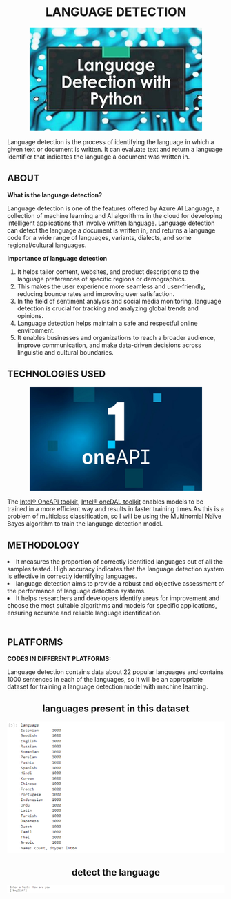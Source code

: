 <div align="center">
   <centre><h1>LANGUAGE DETECTION</centre><br />
      </div>


     
<p align="center">
  <img src="https://github.com/711121104027/language-detection/blob/main/language.jpg" width="400" height="240" >
</p>
Language detection is the process of identifying the language in which a given text or document is written. It can evaluate text and return a language identifier that indicates the language a document was written in.
<h2>ABOUT</h2>

**What is the language detection?**

Language detection is one of the features offered by Azure AI Language, a collection of machine learning and AI algorithms in the cloud for developing intelligent applications that involve written language.
Language detection can detect the language a document is written in, and returns a language code for a wide range of languages, variants, dialects, and some regional/cultural languages.



**Importance of language detection**

1. It helps tailor content, websites, and product descriptions to the language preferences of specific regions or demographics.
2. This makes the user experience more seamless and user-friendly, reducing bounce rates and improving user satisfaction.
3. In the field of sentiment analysis and social media monitoring, language detection is crucial for tracking and analyzing global trends and opinions.
4. Language detection  helps maintain a safe and respectful online environment.
5. It enables businesses and organizations to reach a broader audience, improve communication, and make data-driven decisions across linguistic and cultural boundaries.

<h2>TECHNOLOGIES USED</h2>
<p align="center">
  <img src="https://github.com/kamesh0407/stock_market_prediction/blob/main/InteloneAPI.jpg" width="400" height="240" >
</p>

The [Intel® OneAPI toolkit](https://www.intel.com/content/www/us/en/developer/tools/oneapi/toolkits.html#gs.3btkxe), [Intel® oneDAL toolkit](https://www.intel.com/content/www/us/en/developer/tools/openvino-toolkit/overview.html) enables models to be trained in a more efficient way and results in faster training times.As this is a problem of multiclass classification, so I will be using the Multinomial Naïve Bayes algorithm to train the language detection model.





<h2>METHODOLOGY</h2>
<li>It measures the proportion of correctly identified languages out of all the samples tested. High accuracy indicates that the language detection system is effective in correctly identifying languages.
</li>
<li>  language detection aims to provide a robust and objective assessment of the performance of language detection systems.</li>
<li> It helps researchers and developers identify areas for improvement and choose the most suitable algorithms and models for specific applications, ensuring accurate and reliable language identification.</li>
<br/>


<h2>PLATFORMS</h2>


**CODES IN DIFFERENT PLATFORMS:**

Language detection contains data about 22 popular languages and contains 1000 sentences in each of the languages, so it will be an appropriate dataset for training a language detection model with machine learning.
<br/>

<div align="center">
   <centre><h2> languages present in this dataset </centre><br />
      </div>

![image](https://github.com/711121104027/language-detection/blob/main/language%20names.png)

<div align="center">
   <centre><h2>detect the language
</centre><br />
      </div>


  ![image](https://github.com/711121104027/language-detection/blob/main/output.png)
